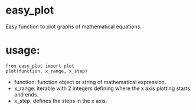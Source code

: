 
# easy_plot

Easy function to plot graphs of mathematical equations.

# usage:

```shell
from easy_plot import plot
plot(function, x_range, x_step)
```

* function: function object or string of mathematical expression.
* x_range: iterable with 2 integers defining where the x axis plotting starts and ends.
* x_step: defines the steps in the x axis.
